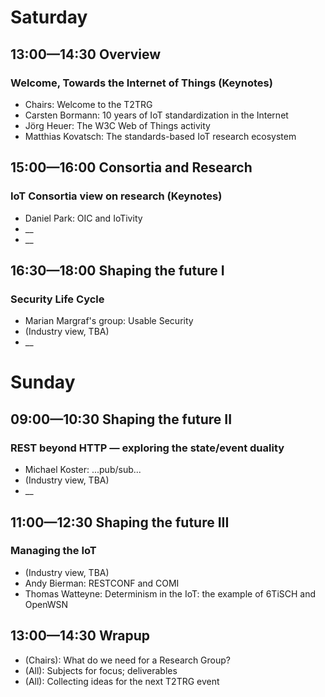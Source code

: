 # Saturday

## 13:00—14:30 Overview

### Welcome, Towards the Internet of Things (Keynotes)

* Chairs: Welcome to the T2TRG
* Carsten Bormann: 10 years of IoT standardization in the Internet
* Jörg Heuer: The W3C Web of Things activity
* Matthias Kovatsch: The standards-based IoT research ecosystem

## 15:00—16:00 Consortia and Research

### IoT Consortia view on research (Keynotes)

* Daniel Park: OIC and IoTivity
* __
* __

## 16:30—18:00 Shaping the future I

### Security Life Cycle

* Marian Margraf's group: Usable Security
* (Industry view, TBA)
* __

# Sunday

## 09:00—10:30 Shaping the future II

### REST beyond HTTP — exploring the state/event duality

* Michael Koster: ...pub/sub...
* (Industry view, TBA)
* __

## 11:00—12:30 Shaping the future III

### Managing the IoT

* (Industry view, TBA)
* Andy Bierman: RESTCONF and COMI
* Thomas Watteyne: Determinism in the IoT: the example of 6TiSCH and OpenWSN

## 13:00—14:30 Wrapup

* (Chairs): What do we need for a Research Group?
* (All): Subjects for focus; deliverables
* (All): Collecting ideas for the next T2TRG event
